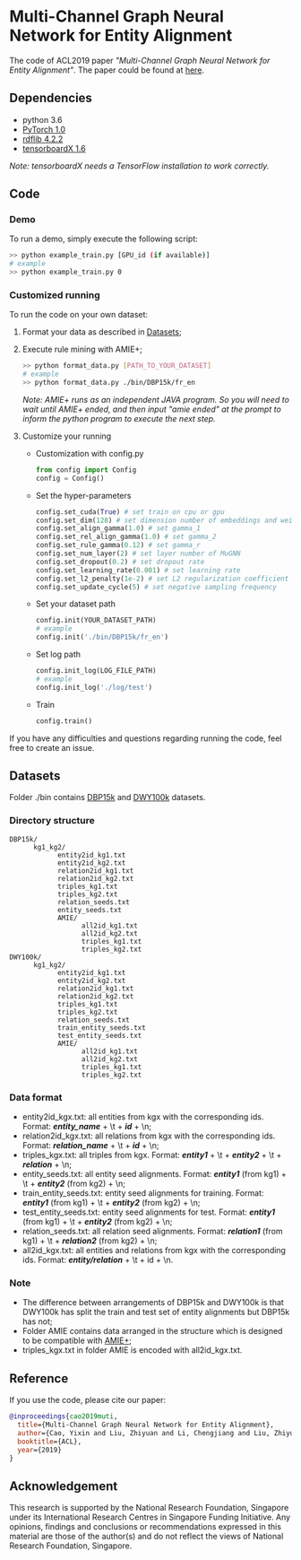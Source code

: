 # Multi-Channel Graph Neural Network for Entity Alignment

The code of ACL2019 paper *"Multi-Channel Graph Neural Network for Entity Alignment"*. The paper could be found at [here](https://www.aclweb.org/anthology/P19-1140).

## Dependencies

* python 3.6
* [PyTorch 1.0](https://pytorch.org/get-started/locally/)
* [rdflib 4.2.2](https://pypi.org/project/rdflib/)
* [tensorboardX 1.6](https://pypi.org/project/tensorboardX/)

*Note: tensorboardX needs a TensorFlow installation to work correctly.*

## Code

### Demo

To run a demo, simply execute the following script:

```bash
>> python example_train.py [GPU_id (if available)]
# example
>> python example_train.py 0
```

### Customized running

To run the code on your own dataset:

1. Format your data as described in [Datasets](#Datasets);
2. Execute rule mining with AMIE+;

      ```bash
      >> python format_data.py [PATH_TO_YOUR_DATASET]
      # example
      >> python format_data.py ./bin/DBP15k/fr_en
      ```

      *Note: AMIE+ runs as an independent JAVA program. So you will need to wait until AMIE+ ended, and then input "amie ended" at the prompt to inform the python program to execute the next step.*

3. Customize your running

   * Customization with config.py

      ```python
      from config import Config
      config = Config()
      ```

   * Set the hyper-parameters

      ```python
      config.set_cuda(True) # set train on cpu or gpu
      config.set_dim(128) # set dimension number of embeddings and weight matrices
      config.set_align_gamma(1.0) # set gamma_1
      config.set_rel_align_gamma(1.0) # set gamma_2
      config.set_rule_gamma(0.12) # set gamma_r
      config.set_num_layer(2) # set layer number of MuGNN
      config.set_dropout(0.2) # set dropout rate
      config.set_learning_rate(0.001) # set learning rate
      config.set_l2_penalty(1e-2) # set L2 regularization coefficient
      config.set_update_cycle(5) # set negative sampling frequency
      ```

   * Set your dataset path

      ```python
      config.init(YOUR_DATASET_PATH)
      # example
      config.init('./bin/DBP15k/fr_en')
      ```

   * Set log path

      ```python
      config.init_log(LOG_FILE_PATH)
      # example
      config.init_log('./log/test')
      ```

   * Train

      ```python
      config.train()
      ```

If you have any difficulties and questions regarding running the code, feel free to create an issue.

## Datasets

Folder ./bin contains [DBP15k](https://github.com/nju-websoft/JAPE) and [DWY100k](https://github.com/nju-websoft/BootEA) datasets.

### Directory structure

```directory
DBP15k/
      kg1_kg2/
            entity2id_kg1.txt
            entity2id_kg2.txt
            relation2id_kg1.txt
            relation2id_kg2.txt
            triples_kg1.txt
            triples_kg2.txt
            relation_seeds.txt
            entity_seeds.txt
            AMIE/
                  all2id_kg1.txt
                  all2id_kg2.txt
                  triples_kg1.txt
                  triples_kg2.txt
DWY100k/
      kg1_kg2/
            entity2id_kg1.txt
            entity2id_kg2.txt
            relation2id_kg1.txt
            relation2id_kg2.txt
            triples_kg1.txt
            triples_kg2.txt
            relation_seeds.txt
            train_entity_seeds.txt
            test_entity_seeds.txt
            AMIE/
                  all2id_kg1.txt
                  all2id_kg2.txt
                  triples_kg1.txt
                  triples_kg2.txt
```

### Data format

* entity2id_kgx.txt: all entities from kgx with the corresponding ids. Format: ***entity_name*** + \t + ***id*** + \n;
* relation2id_kgx.txt: all relations from kgx with the corresponding ids. Format: ***relation_name*** + \t + ***id*** + \n;
* triples_kgx.txt: all triples from kgx. Format: ***entity1*** + \t + ***entity2*** + \t + ***relation*** + \n;
* entity_seeds.txt: all entity seed alignments. Format: ***entity1*** (from kg1) + \t + ***entity2*** (from kg2) + \n;
* train_entity_seeds.txt: entity seed alignments for training. Format: ***entity1*** (from kg1) + \t + ***entity2*** (from kg2) + \n;
* test_entity_seeds.txt: entity seed alignments for test. Format: ***entity1*** (from kg1) + \t + ***entity2*** (from kg2) + \n;
* relation_seeds.txt: all relation seed alignments. Format: ***relation1*** (from kg1) + \t + ***relation2*** (from kg2) + \n;
* all2id_kgx.txt: all entities and relations from kgx with the corresponding ids. Format: ***entity/relation*** + \t + id + \n.

### Note

* The difference between arrangements of DBP15k and DWY100k is that DWY100k has split the train and test set of entity alignments but DBP15k has not;
* Folder AMIE contains data arranged in the structure which is designed to be compatible with [AMIE+](https://www.mpi-inf.mpg.de/departments/databases-and-information-systems/research/yago-naga/amie/);
* triples_kgx.txt in folder AMIE is encoded with all2id_kgx.txt.

## Reference

If you use the code, please cite our paper:

```bib
@inproceedings{cao2019muti,
  title={Multi-Channel Graph Neural Network for Entity Alignment},
  author={Cao, Yixin and Liu, Zhiyuan and Li, Chengjiang and Liu, Zhiyuan and Li, Juanzi and Chua, Tat-Seng},
  booktitle={ACL},
  year={2019}
}
```

## Acknowledgement

This research is supported by the National Research Foundation, Singapore under its International Research Centres in Singapore Funding Initiative. Any opinions, findings and conclusions or recommendations expressed in this material are those of the author(s) and do not reflect the views of National Research Foundation, Singapore.
